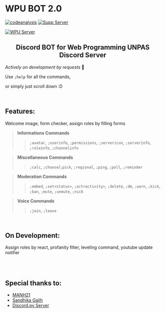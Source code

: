# WPU BOT 2.0
[![codeanalysis](https://img.shields.io/github/workflow/status/LuminetteBourgeons/WPU-Bot-2.0/CodeAnalysis?label=Code%20Analysis&style=for-the-badge)](https://github.com/LuminetteBourgeons/WPU-Bot-2.0/actions/workflows/analysis.yml)
[![Supp Server](https://img.shields.io/discord/786492151058923520.svg?logo=discord&style=for-the-badge)](https://discord.gg/TKDAb8DjT9)

[![WPU Server](https://media.discordapp.net/attachments/758660110003863574/854216528273473536/wpu.png)](https://discord.gg/wpu)

<h2 align=center>Discord BOT for Web Programming UNPAS Discord Server</h2>

*Actively on development by requests* 🌱

Use `;help` for all the commands, 

or simply just scroll down :D

<br>

## Features:

Welcome image, form checker, assign roles by filling forms

> **Informations Commands**
> > `;avatar`, `;userinfo`, `;permissions`, `;servericon`, `;serverinfo`, `;roleinfo`, `;channelinfo`

> **Miscellaneous Commands**
> > `;calc`, `;choose`/`;pick`, `;regional`, `;ping`, `;poll`, `;reminder`

> **Moderation Commands**
> > `;embed`, `;set<status>`, `;act<activity>`, `;delete`, `;dm`, `;warn`, `;kick`, `;ban`, `;mute`, `;unmute`, `;nick`

> **Voice Commands**
> > `;join`, `;leave`

<br>

## On Development:

Assign roles by react, profanity filter, leveling command, youtube update notifier


<br>
<br>

## Special thanks to:

- [MANH21](https://github.com/manh21)
- [Sandhika Galih](https://github.com/sandhikagalih)
- [Discord.py Server](https://discord.com/invite/r3sSKJJ)
